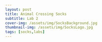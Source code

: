 ```yaml
---
layout: post
title: Animal Crossing Socks
subtitle: Lab 2
cover-img: /assets/img/SocksBackground.jpg
thumbnail-img: /assets/img/SocksLogo.jpg
tags: [socks,labs]
---
```


